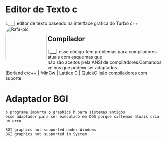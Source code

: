 # Editor de Texto c
L___| editor de texto baseado na interface grafica do Turbo c++
    <img align="left" alt="Rafa-pic" height="130" style="border-radius:30px;" src="https://d22blwhp6neszm.cloudfront.net/37/361654/tc_000.png">
## Compilador
L___| esse código tem problemas para compiladores atuais com esquemas que  
      não são aceitos pela ANSI de compiladores.Comandos velhos que podem ser adaptados.  
    |Borland c/c++ | MinGw | Lattice C | QuickC |são compiladores com suporte.    
    
# Adaptador BGI
    o programa importa o graphics.h para sistemas antigos 
    esse adaptador para ser executado em DOS porque sistemas atuais cria um erro
    
    BGI graphics not supported under Windows
    BGI graphics not supported in System
